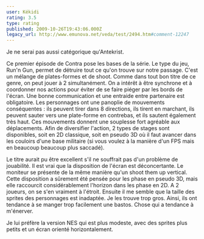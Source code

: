 ```yaml
---
user: Kékidi
rating: 3.5
type: rating
published: 2009-10-26T19:43:06.000Z
legacy_url: http://www.emunova.net/veda/test/2494.htm#comment-12247
---
```

Je ne serai pas aussi catégorique qu'Antekrist.

Ce premier épisode de Contra pose les bases de la série. Le type du jeu, Run'n Gun, permet de détruire tout ce qu'on trouve sur notre passage. C'est un mélange de plates-formes et de shoot. Comme dans tout bon titre de ce genre, on peut jouer à 2 simultanément. On a intérêt à être synchrone et à coordonner nos actions pour éviter de se faire piéger par les bords de l'écran. Une bonne communication et une entraide entre partenaire est obligatoire. Les personnages ont une panoplie de mouvements conséquentes : ils peuvent tirer dans 8 directions, ils tirent en marchant, ils peuvent sauter vers une plate-forme en contrebas, et ils sautent également très haut. Ces mouvements donnent une souplesse fort agréable aux déplacements. Afin de diversifier l'action, 2 types de stages sont disponibles, soit en 2D classique, soit en pseudo 3D où il faut avancer dans les couloirs d'une base militaire (si vous voulez à la manière d'un FPS mais en beaucoup beaucoup plus saccadé).

Le titre aurait pu être excellent s'il ne souffrait pas d'un problème de jouabilité. Il est vrai que la disposition de l'écran est déconcertante. Le moniteur se présente de la même manière qu'un shoot them up vertical. Cette disposition a sûrement été pensée pour les phase en pseudo 3D, mais elle raccourcit considérablement l'horizon dans les phase en 2D. A 2 joueurs, on se s'en vraiment à l'étroit. Ensuite il me semble que la taille des sprites des personnages est inadaptée. Je les trouve trop gros. Ainsi, ils ont tendance à se manger trop facilement une bastos. Chose qui a tendance à m'énerver.

Je lui préfère la version NES qui est plus modeste, avec des sprites plus petits et un écran orienté horizontalement.